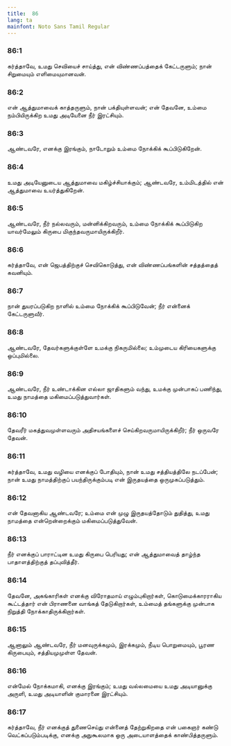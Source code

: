 ```yaml
---
title:  86
lang: ta
mainfont: Noto Sans Tamil Regular
---
```


###  86:1

கர்த்தாவே, உமது செவியைச் சாய்த்து, என் விண்ணப்பத்தைக் கேட்டருளும்; நான் சிறுமையும் எளிமையுமானவன்.

###  86:2

என் ஆத்துமாவைக் காத்தருளும், நான் பக்தியுள்ளவன்; என் தேவனே, உம்மை நம்பியிருக்கிற உமது அடியேனை நீர் இரட்சியும்.

###  86:3

ஆண்டவரே, எனக்கு இரங்கும், நாடோறும் உம்மை நோக்கிக் கூப்பிடுகிறேன்.

###  86:4

உமது அடியேனுடைய ஆத்துமாவை மகிழ்ச்சியாக்கும்; ஆண்டவரே, உம்மிடத்தில் என் ஆத்துமாவை உயர்த்துகிறேன்.

###  86:5

ஆண்டவரே, நீர் நல்லவரும், மன்னிக்கிறவரும், உம்மை நோக்கிக் கூப்பிடுகிற யாவர்மேலும் கிருபை மிகுந்தவருமாயிருக்கிறீர்.

###  86:6

கர்த்தாவே, என் ஜெபத்திற்குச் செவிகொடுத்து, என் விண்ணப்பங்களின் சத்தத்தைத் கவனியும்.

###  86:7

நான் துயரப்படுகிற நாளில் உம்மை நோக்கிக் கூப்பிடுவேன்; நீர் என்னைக் கேட்டருளுவீர்.

###  86:8

ஆண்டவரே, தேவர்களுக்குள்ளே உமக்கு நிகருமில்லை; உம்முடைய கிரியைகளுக்கு ஒப்புமில்லை.

###  86:9

ஆண்டவரே, நீர் உண்டாக்கின எல்லா ஜாதிகளும் வந்து, உமக்கு முன்பாகப் பணிந்து, உமது நாமத்தை மகிமைப்படுத்துவார்கள்.

###  86:10

தேவரீர் மகத்துவமுள்ளவரும் அதிசயங்களைச் செய்கிறவருமாயிருக்கிறீர்; நீர் ஒருவரே தேவன்.

###  86:11

கர்த்தாவே, உமது வழியை எனக்குப் போதியும், நான் உமது சத்தியத்திலே நடப்பேன்; நான் உமது நாமத்திற்குப் பயந்திருக்கும்படி என் இருதயத்தை ஒருமுகப்படுத்தும்.

###  86:12

என் தேவனாகிய ஆண்டவரே; உம்மை என் முழு இருதயத்தோடும் துதித்து, உமது நாமத்தை என்றென்றைக்கும் மகிமைப்படுத்துவேன்.

###  86:13

நீர் எனக்குப் பாராட்டின உமது கிருபை பெரியது; என் ஆத்துமாவைத் தாழ்ந்த பாதாளத்திற்குத் தப்புவித்தீர்.

###  86:14

தேவனே, அகங்காரிகள் எனக்கு விரோதமாய் எழும்புகிறார்கள், கொடுமைக்காரராகிய கூட்டத்தார் என் பிராணனை வாங்கத் தேடுகிறார்கள், உம்மைத் தங்களுக்கு முன்பாக நிறுத்தி நோக்காதிருக்கிறார்கள்.

###  86:15

ஆனாலும் ஆண்டவரே, நீர் மனவுருக்கமும், இரக்கமும், நீடிய பொறுமையும், பூரண கிருபையும், சத்தியமுமுள்ள தேவன்.

###  86:16

என்மேல் நோக்கமாகி, எனக்கு இரங்கும்; உமது வல்லமையை உமது அடியானுக்கு அருளி, உமது அடியாளின் குமாரனை இரட்சியும்.

###  86:17

கர்த்தாவே, நீர் எனக்குத் துணைசெய்து என்னைத் தேற்றுகிறதை என் பகைஞர் கண்டு வெட்கப்படும்படிக்கு, எனக்கு அநுகூலமாக ஒரு அடையாளத்தைக் காண்பித்தருளும்.

